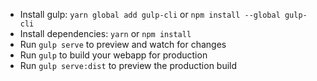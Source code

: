 - Install gulp: `yarn global add gulp-cli` or `npm install --global gulp-cli`
- Install dependencies: `yarn` or `npm install`
- Run `gulp serve` to preview and watch for changes
- Run `gulp` to build your webapp for production
- Run `gulp serve:dist` to preview the production build
